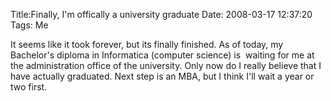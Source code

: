 Title:Finally, I'm offically a university graduate
Date: 2008-03-17 12:37:20
Tags: Me

It seems like it took forever, but its finally finished. As of today, my
Bachelor's diploma in Informatica (computer science) is  waiting for me at the
administration office of the university. Only now do I really believe that I
have actually graduated. Next step is an MBA, but I think I'll wait a year or
two first.

